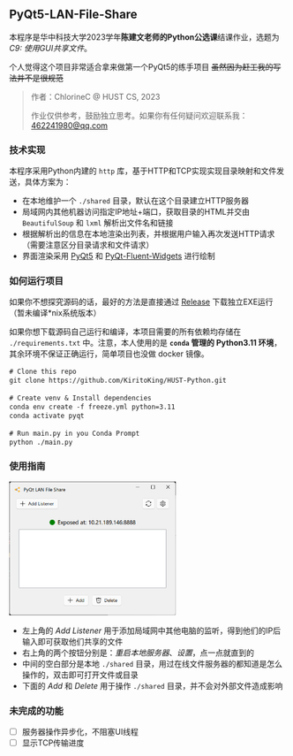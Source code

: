## PyQt5-LAN-File-Share

本程序是华中科技大学2023学年**陈建文老师的Python公选课**结课作业，选题为*C9: 使用GUI共享文件*。

个人觉得这个项目非常适合拿来做第一个PyQt5的练手项目 ~~虽然因为赶工我的写法并不是很规范~~

> 作者：ChlorineC @ HUST CS, 2023
> 
> 作业仅供参考，鼓励独立思考。如果你有任何疑问欢迎联系我：462241980@qq.com

### 技术实现

本程序采用Python内建的 `http` 库，基于HTTP和TCP实现实现目录映射和文件发送，具体方案为：

- 在本地维护一个 `./shared` 目录，默认在这个目录建立HTTP服务器
- 局域网内其他机器访问指定IP地址+端口，获取目录的HTML并交由 `BeautifulSoup` 和 `lxml` 解析出文件名和链接
- 根据解析出的信息在本地渲染出列表，并根据用户输入再次发送HTTP请求（需要注意区分目录请求和文件请求）
- 界面渲染采用 [PyQt5](https://pypi.org/project/PyQt5/) 和 [PyQt-Fluent-Widgets](https://github.com/zhiyiYo/PyQt-Fluent-Widgets) 进行绘制

### 如何运行项目

如果你不想探究源码的话，最好的方法是直接通过 [Release](https://github.com/KiritoKing/HUST-Python/releases) 下载独立EXE运行（暂未编译*nix系统版本）

如果你想下载源码自己运行和编译，本项目需要的所有依赖均存储在 `./requirements.txt` 中。注意，本人使用的是 **`conda` 管理的 Python3.11 环境**，其余环境不保证正确运行，简单项目也没做 docker 镜像。

```shell
# Clone this repo
git clone https://github.com/KiritoKing/HUST-Python.git

# Create venv & Install dependencies
conda env create -f freeze.yml python=3.11
conda activate pyqt

# Run main.py in you Conda Prompt
python ./main.py
```
### 使用指南

<img src="./.github/screenshot.png" alt="项目截图" width="60%">

- 左上角的 *Add Listener* 用于添加局域网中其他电脑的监听，得到他们的IP后输入即可获取他们共享的文件
- 右上角的两个按钮分别是：*重启本地服务器*、*设置*，点一点就直到的
- 中间的空白部分是本地 `./shared` 目录，用过在线文件服务器的都知道是怎么操作的，双击即可打开文件或目录
- 下面的 *Add* 和 *Delete* 用于操作 `./shared` 目录，并不会对外部文件造成影响

### 未完成的功能

- [ ] 服务器操作异步化，不阻塞UI线程
- [ ] 显示TCP传输进度